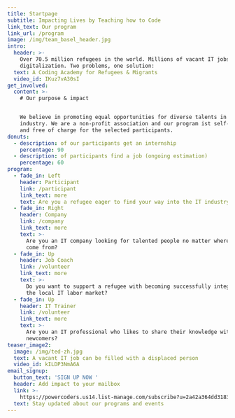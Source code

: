 ```yaml
---
title: Startpage
subtitle: Impacting Lives by Teaching how to Code
link_text: Our program
link_url: /program
image: /img/team_basel_header.jpg
intro:
  header: >-
    Over 70.5 million refugees in the world. Millions of vacant IT jobs due to
    digitalization. Two problems, one solution:
  text: A Coding Academy for Refugees & Migrants
  video_id: IKuz7vA30sI
get_involved:
  content: >-
    # Our purpose & impact


    We believe in promoting equal opportunities for diverse talents in the IT
    industry. We are a non-profit association and our program ist self-funded
    and free of charge for the selected participants.
donuts:
  - description: of our participants get an internship
    percentage: 90
  - description: of participants find a job (ongoing estimation)
    percentage: 60
program:
  - fade_in: Left
    header: Participant
    link: /participant
    link_text: more
    text: Are you a refugee eager to find your way into the IT industry?
  - fade_in: Right
    header: Company
    link: /company
    link_text: more
    text: >-
      Are you an IT company looking for talented people no matter where they
      come from?
  - fade_in: Up
    header: Job Coach
    link: /volunteer
    link_text: more
    text: >-
      Do you want to support a refugee with becoming successfully integrated in
      the local IT labor market?
  - fade_in: Up
    header: IT Trainer
    link: /volunteer
    link_text: more
    text: >-
      Are you an IT professional who likes to share their knowledge with
      newcomers?
teaser_image2:
  image: /img/ted-zh.jpg
  text: A vacant IT job can be filled with a displaced person
  video_id: kILDP3NmA6A
email_signup:
  button_text: 'SIGN UP NOW '
  header: Add impact to your mailbox
  link: >-
    https://powercoders.us14.list-manage.com/subscribe?u=2a42a364dd3183e63617d355b&id=dd4d5d82f8
  text: Stay updated about our programs and events
---
```



